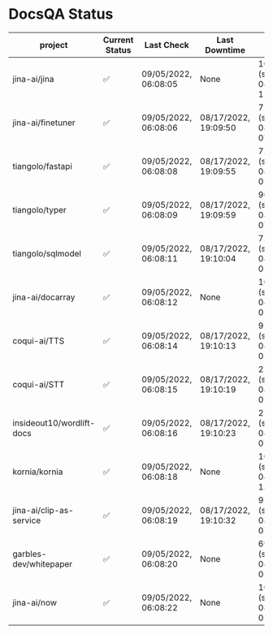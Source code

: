 # DocsQA Status

|         project         |Current Status|     Last Check     |   Last Downtime    |              % Uptime              |
|-------------------------|--------------|--------------------|--------------------|------------------------------------|
|jina-ai/jina             |✅            |09/05/2022, 06:08:05|None                |100.000 (since 08/29/2022, 11:24:14)|
|jina-ai/finetuner        |✅            |09/05/2022, 06:08:06|08/17/2022, 19:09:50|72.456 (since 08/15/2022, 07:09:42) |
|tiangolo/fastapi         |✅            |09/05/2022, 06:08:08|08/17/2022, 19:09:55|72.460 (since 08/15/2022, 07:09:42) |
|tiangolo/typer           |✅            |09/05/2022, 06:08:09|08/17/2022, 19:09:59|90.742 (since 08/15/2022, 07:09:42) |
|tiangolo/sqlmodel        |✅            |09/05/2022, 06:08:11|08/17/2022, 19:10:04|73.905 (since 08/15/2022, 07:09:42) |
|jina-ai/docarray         |✅            |09/05/2022, 06:08:12|None                |100.000 (since 08/24/2022, 01:39:12)|
|coqui-ai/TTS             |✅            |09/05/2022, 06:08:14|08/17/2022, 19:10:13|95.716 (since 08/15/2022, 07:09:42) |
|coqui-ai/STT             |✅            |09/05/2022, 06:08:15|08/17/2022, 19:10:19|25.624 (since 08/15/2022, 07:09:42) |
|insideout10/wordlift-docs|✅            |09/05/2022, 06:08:16|08/17/2022, 19:10:23|21.904 (since 08/15/2022, 07:09:42) |
|kornia/kornia            |✅            |09/05/2022, 06:08:18|None                |100.000 (since 08/30/2022, 13:49:49)|
|jina-ai/clip-as-service  |✅            |09/05/2022, 06:08:19|08/17/2022, 19:10:32|95.724 (since 08/15/2022, 07:09:42) |
|garbles-dev/whitepaper   |✅            |09/05/2022, 06:08:20|None                |69.984 (since 08/24/2022, 01:39:12) |
|jina-ai/now              |✅            |09/05/2022, 06:08:22|None                |100.000 (since 08/24/2022, 01:39:12)|

